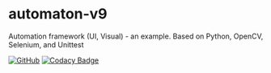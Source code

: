 # automaton-v9

Automation framework (UI, Visual) - an example. Based on Python, OpenCV, Selenium, and Unittest

[![GitHub](https://img.shields.io/github/license/mashape/apistatus.svg)](https://github.com/BurhanH/automaton-v9/blob/master/LICENSE)
[![Codacy Badge](https://api.codacy.com/project/badge/Grade/7cdc286cad594d3ab1cec707c33007bf)](https://app.codacy.com/app/BurhanH/automaton-v9?utm_source=github.com&utm_medium=referral&utm_content=BurhanH/automaton-v9&utm_campaign=Badge_Grade_Settings)
